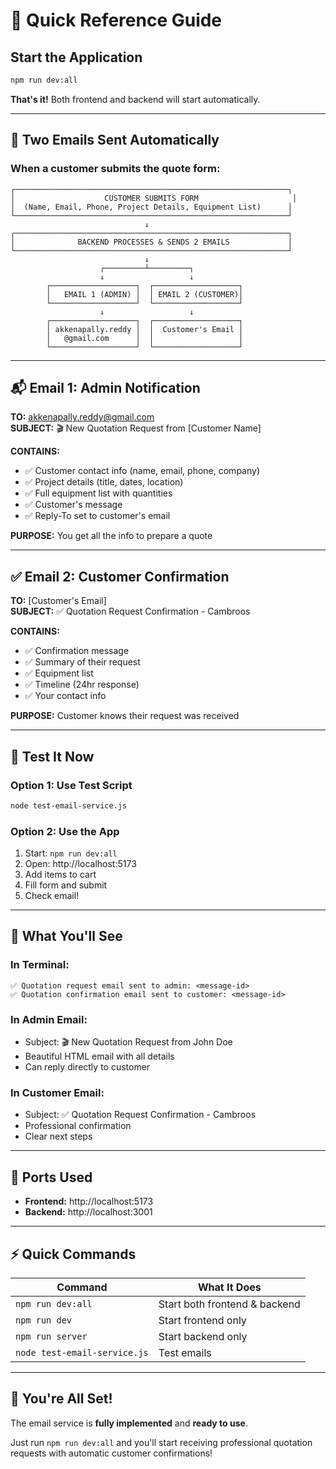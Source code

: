 # 🚀 Quick Reference Guide

## Start the Application

```bash
npm run dev:all
```

**That's it!** Both frontend and backend will start automatically.

---

## 📧 Two Emails Sent Automatically

### When a customer submits the quote form:

```
┌─────────────────────────────────────────────────────────────┐
│                    CUSTOMER SUBMITS FORM                     │
│  (Name, Email, Phone, Project Details, Equipment List)      │
└─────────────────────────────────────────────────────────────┘
                              ↓
┌─────────────────────────────────────────────────────────────┐
│              BACKEND PROCESSES & SENDS 2 EMAILS             │
└─────────────────────────────────────────────────────────────┘
                              ↓
                    ┌─────────┴─────────┐
                    ↓                   ↓
        ┌───────────────────┐  ┌───────────────────┐
        │   EMAIL 1 (ADMIN) │  │ EMAIL 2 (CUSTOMER)│
        └───────────────────┘  └───────────────────┘
                    ↓                   ↓
        ┌───────────────────┐  ┌───────────────────┐
        │ akkenapally.reddy │  │  Customer's Email │
        │   @gmail.com      │  │                   │
        └───────────────────┘  └───────────────────┘
```

---

## 📬 Email 1: Admin Notification

**TO:** akkenapally.reddy@gmail.com  
**SUBJECT:** 🎬 New Quotation Request from [Customer Name]

**CONTAINS:**
- ✅ Customer contact info (name, email, phone, company)
- ✅ Project details (title, dates, location)
- ✅ Full equipment list with quantities
- ✅ Customer's message
- ✅ Reply-To set to customer's email

**PURPOSE:** You get all the info to prepare a quote

---

## ✅ Email 2: Customer Confirmation

**TO:** [Customer's Email]  
**SUBJECT:** ✅ Quotation Request Confirmation - Cambroos

**CONTAINS:**
- ✅ Confirmation message
- ✅ Summary of their request
- ✅ Equipment list
- ✅ Timeline (24hr response)
- ✅ Your contact info

**PURPOSE:** Customer knows their request was received

---

## 🧪 Test It Now

### Option 1: Use Test Script
```bash
node test-email-service.js
```

### Option 2: Use the App
1. Start: `npm run dev:all`
2. Open: http://localhost:5173
3. Add items to cart
4. Fill form and submit
5. Check email!

---

## 🎯 What You'll See

### In Terminal:
```
✅ Quotation request email sent to admin: <message-id>
✅ Quotation confirmation email sent to customer: <message-id>
```

### In Admin Email:
- Subject: 🎬 New Quotation Request from John Doe
- Beautiful HTML email with all details
- Can reply directly to customer

### In Customer Email:
- Subject: ✅ Quotation Request Confirmation - Cambroos
- Professional confirmation
- Clear next steps

---

## 🔧 Ports Used

- **Frontend:** http://localhost:5173
- **Backend:** http://localhost:3001

---

## ⚡ Quick Commands

| Command | What It Does |
|---------|--------------|
| `npm run dev:all` | Start both frontend & backend |
| `npm run dev` | Start frontend only |
| `npm run server` | Start backend only |
| `node test-email-service.js` | Test emails |

---

## 🎊 You're All Set!

The email service is **fully implemented** and **ready to use**. 

Just run `npm run dev:all` and you'll start receiving professional quotation requests with automatic customer confirmations!
